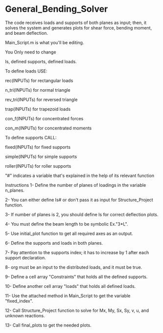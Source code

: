 # General_Bending_Solver
The code receives loads and supports of both planes as input; then, it solves the system and generates plots for shear force, bending moment, and beam deflection.


Main_Script.m is what you'll be editing.

You Only need to change 

Is, defined supports, defined loads.

To define loads USE:

rec(INPUTs)     for rectangular loads

n_tri(INPUTs)   for normal triangle

rev_tri(INPUTs) for reversed triangle

trap(INPUTs)    for trapezoid loads

con_f(INPUTs)   for concentrated forces

con_m(INPUTs)   for concentrated moments

To define supports CALL:

fixed(INPUTs)  for fixed supports

simple(INPUTs) for simple supports

roller(INPUTs) for roller supports

"#" indicates a variable that's explained in the help of its relevant function

Instructions
1- Define the number of planes of loadings in the variable n_planes.

2- You can either define Is# or don't pass it as input for Structure_Project function.

3- If number of planes is 2, you should define Is for correct deflection plots.

4- You must define the beam length to be symbolic Ex."3*L".

5- Use initial_plot function to get all required axes as an output.

6- Define the supports and loads in both planes.

7- Pay attention to the supports index; it has to increase by 1 after each support declaration.

8- org must be an input to the distributed loads, and it must be true.

9- Define a cell array "Constraints" that holds all the defined supports.

10- Define another cell array "loads" that holds all defined loads.

11- Use the attached method in Main_Script to get the variable "fixed_index".

12- Call Structure_Project function to solve for Mx, My, Sx, Sy, v, u, and unknown reactions.

13- Call final_plots to get the needed plots.
